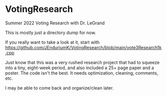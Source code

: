 # VotingResearch
Summer 2022 Voting Research with Dr. LeGrand

This is mostly just a directory dump for now. 

If you really want to take a look at it, start with https://github.com/JEnduriumK/VotingResearch/blob/main/vote3Research1k.cpp

Just know that this was a very rushed research project that had to squeeze into a tiny, eight-week period, and also included a 25+ page paper and a poster. The code isn't the best. It needs optimization, cleaning, comments, etc.

I may be able to come back and organize/clean later.
